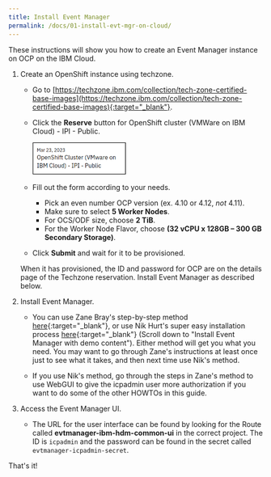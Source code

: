 ```yaml
---
title: Install Event Manager 
permalink: /docs/01-install-evt-mgr-on-cloud/
---
```


These instructions will show you how to create an Event Manager instance on OCP on the IBM Cloud.

1. Create an OpenShift instance using techzone.

    - Go to [https://techzone.ibm.com/collection/tech-zone-certified-base-images](https://techzone.ibm.com/collection/tech-zone-certified-base-images){:target="_blank"}. 

    - Click the **Reserve** button for OpenShift cluster (VMWare on IBM Cloud) - IPI - Public.

        <img src="../images/02-evt-mgr-on-cloud/openshift-on-vmware.png" width="40%" style="border:1px solid black">
     
    - Fill out the form according to your needs. 
        - Pick an even number OCP version (ex. 4.10 or 4.12, _not_ 4.11).
        - Make sure to select **5 Worker Nodes**. 
        - For OCS/ODF size, choose **2 TiB**.
        - For the Worker Node Flavor, choose **(32 vCPU x 128GB – 300 GB Secondary Storage)**.

    - Click **Submit** and wait for it to be provisioned. 

    When it has provisioned, the ID and password for OCP are on the details page of the Techzone reservation. Install Event Manager as described below. 
     

1. Install Event Manager. 

    - You can use Zane Bray's step-by-step method [here](https://community.ibm.com/community/user/aiops/blogs/zane-bray1/2022/04/01/getting-started-with-watson-aiops-event-manager-17?CommunityKey=2741e25c-5de0-4c9f-98d9-a0002f821ea4){:target="_blank"}, or use Nik Hurt's super easy installation process [here](https://github.com/niklaushirt/cp4waiops-deployer){:target="_blank"} (Scroll down to "Install Event Manager with demo content").  Either method will get you what you need. You may want to go through Zane's instructions at least once just to see what it takes, and then next time use Nik's method. 

    - If you use Nik's method, go through the steps in Zane's method to use WebGUI to give the icpadmin user more authorization if you want to do some of the other HOWTOs in this guide. 
     
1. Access the Event Manager UI.

    - The URL for the user interface can be found by looking for the Route called **evtmanager-ibm-hdm-common-ui** in the correct project. The ID is `icpadmin` and the password can be found in the secret called `evtmanager-icpadmin-secret`.

That's it! 
 

 